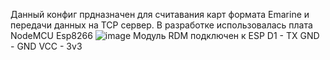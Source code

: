 Данный конфиг прдназначен для считавания карт формата Emarine и передачи данных на TCP сервер.
В разработке использовалась плата NodeMCU Esp8266
![image](https://github.com/alexfrydr/tcp_client_esp8266/assets/63281155/0c135256-64d1-4d0e-8004-bbb77ed376f4)
Модуль RDM подключен к ESP
D1 - TX
GND - GND
VCC - 3v3
